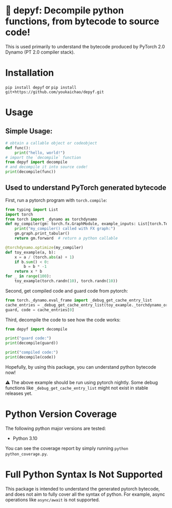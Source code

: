 # :snake: depyf: Decompile python functions, from bytecode to source code!

This is used primarily to understand the bytecode produced by PyTorch 2.0 Dynamo (PT 2.0 compiler stack).

# Installation

`pip install depyf` or `pip install git+https://github.com/youkaichao/depyf.git`

# Usage

## Simple Usage:

```python
# obtain a callable object or codeobject
def func():
    print("hello, world!")
# import the `decompile` function
from depyf import decompile
# and decompile it into source code!
print(decompile(func))
```

## Used to understand PyTorch generated bytecode

First, run a pytorch program with `torch.compile`:

```python
from typing import List
import torch
from torch import _dynamo as torchdynamo
def my_compiler(gm: torch.fx.GraphModule, example_inputs: List[torch.Tensor]):
    print("my_compiler() called with FX graph:")
    gm.graph.print_tabular()
    return gm.forward  # return a python callable

@torchdynamo.optimize(my_compiler)
def toy_example(a, b):
    x = a / (torch.abs(a) + 1)
    if b.sum() < 0:
        b = b * -1
    return x * b
for _ in range(100):
    toy_example(torch.randn(10), torch.randn(10))
```

Second, get compiled code and guard code from pytorch:

```python
from torch._dynamo.eval_frame import _debug_get_cache_entry_list
cache_entries = _debug_get_cache_entry_list(toy_example._torchdynamo_orig_callable.__code__)
guard, code = cache_entries[0]
```

Third, decompile the code to see how the code works:

```python
from depyf import decompile

print("guard code:")
print(decompile(guard))

print("compiled code:")
print(decompile(code))
```

Hopefully, by using this package, you can understand python bytecode now!

:warning: The above example should be run using pytorch nightly. Some debug functions like `_debug_get_cache_entry_list` might not exist in stable releases yet.

# Python Version Coverage

The following python major versions are tested:

- Python 3.10

You can see the coverage report by simply running `python python_coverage.py`.

# Full Python Syntax Is Not Supported

This package is intended to understand the generated pytorch bytecode, and does not aim to fully cover all the syntax of python. For example, async operations like `async/await` is not supported.